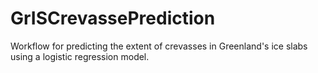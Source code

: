 # GrISCrevassePrediction
Workflow for predicting the extent of crevasses in Greenland's ice slabs using a logistic regression model. 
